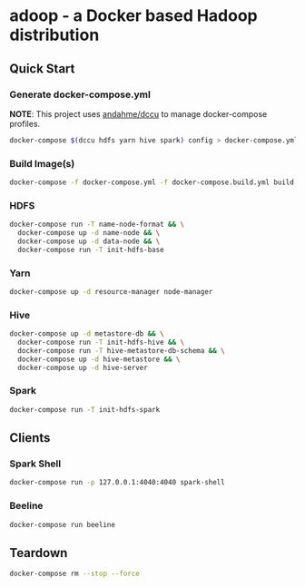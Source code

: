 # adoop - a Docker based Hadoop distribution

## Quick Start

### Generate docker-compose.yml
**NOTE**: This project uses [andahme/dccu](https://github.com/andahme/dccu) to manage docker-compose profiles.
```bash
docker-compose $(dccu hdfs yarn hive spark) config > docker-compose.yml
```

### Build Image(s)
```bash
docker-compose -f docker-compose.yml -f docker-compose.build.yml build
```

### HDFS
```bash
docker-compose run -T name-node-format && \
  docker-compose up -d name-node && \
  docker-compose up -d data-node && \
  docker-compose run -T init-hdfs-base
```

### Yarn
```bash
docker-compose up -d resource-manager node-manager
```

### Hive
```bash
docker-compose up -d metastore-db && \
  docker-compose run -T init-hdfs-hive && \
  docker-compose run -T hive-metastore-db-schema && \
  docker-compose up -d hive-metastore && \
  docker-compose up -d hive-server
```

### Spark
```bash
docker-compose run -T init-hdfs-spark
```

## Clients

### Spark Shell
```bash
docker-compose run -p 127.0.0.1:4040:4040 spark-shell
```

### Beeline
```bash
docker-compose run beeline
```


## Teardown
```bash
docker-compose rm --stop --force
```

